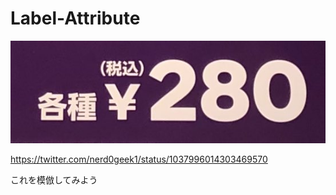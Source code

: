 # Label-Attribute

![税込¥280](https://github.com/aryzae/Label-Attribute/blob/master/zeikomi280yen.jpg)

https://twitter.com/nerd0geek1/status/1037996014303469570

これを模倣してみよう
